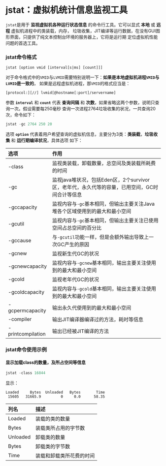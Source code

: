 jstat：虚拟机统计信息监视工具
=====================================================================
`jstat`是用于 **监视虚拟机各种运行状态信息** 的命令行工具。它可以显式 **本地** 或 **远程** 虚拟机进程中的类装载，内存，
垃圾收集，JIT编译等运行数据，在没有GUI图形界面，只提供了纯文本控制台环境的服务器上，它将是运行期
定位虚拟机性能问题的首选工具。

### jstat命令格式
```
jstat [option vmid [interval[s|ms] [count]]]
```
对于命令格式中的`VMID`与`LVMID`需要特别说明一下：**如果是本地虚拟机进程`VMID`与`LVMID`是一致的**，
如果是远程虚拟机进程，那`VMID`的格式应当是：
```
[protocol:][//] lvmid[@hostname[:port]/servername]
```
参数 **`interval`** 和 **`count`** 代表 **查询间隔** 和 **次数**，如果省略这两个参数，说明只查询一次。假设需要每250毫秒
查询一次进程2764垃圾收集的状况，一共查询20次，命令如下：
```powershell
jstat -gc 2764 250 20
```
选项 **`option`** 代表着用户希望查询的虚拟机信息，主要分为3类：**类装截**，**垃圾收集** 和 **运行期编译状况**，具体选项
如下：

| 选项 | 作用 |
| :------------- | :------------- |
| -class | 监视类装载，卸载数量，总空间及类装载所耗费的时间 |
| -gc | 监视java堆状况，包括Eden区，2个survivor区，老年代，永久代等的容量，已用空间，GC时间合计等信息 |
| -gccapacity | 监视内容与`-gc`基本相同，但输出主要关注Java堆各个区域使用到的最大和最小空间 |
| -gcutil | 监视内容与`-gc`基本相同，但输出主要关注已使用空间占总空间的百分比 |
| -gccause | 与`-gcutil`功能一样，但是会额外输出导致上一次GC产生的原因 |
| -gcnew | 监视新生代GC的状况 |
| -gcnewcapacity | 监视内容与`-gcnew`基本相同，输出主要关注使用到的最大和最小空间 |
| -gcold | 监视老年代GC的状况 |
| -gcoldcapacity | 监视内容与`-gcold`基本相同，输出主要关注使用到的最大和最小空间 |
| -gcpermcapacity | 输出永久代使用到的最大和最小空间 |
| -compiler | 输出JIT编译器编译过的方法，耗时等信息 |
| -printcompilation | 输出已经被JIT编译的方法 |

### jstat命令使用示例

#### 显示加载class的数量，及所占空间等信息
```powershell
jstat -class 16844
```
显示：
```
Loaded     Bytes  Unloaded   Bytes       Time   
 15605   31665.9         0     0.0      58.35
```
| 列名 | 描述 |
| :------------- | :------------- |
| Loaded | 装载的类的数量 |
| Bytes | 装载类所占用的字节数 |
| Unloaded | 卸载类的数量 |
| Bytes | 卸载类的字节数 |
| Time | 装载和卸载类所花费的时间 |
